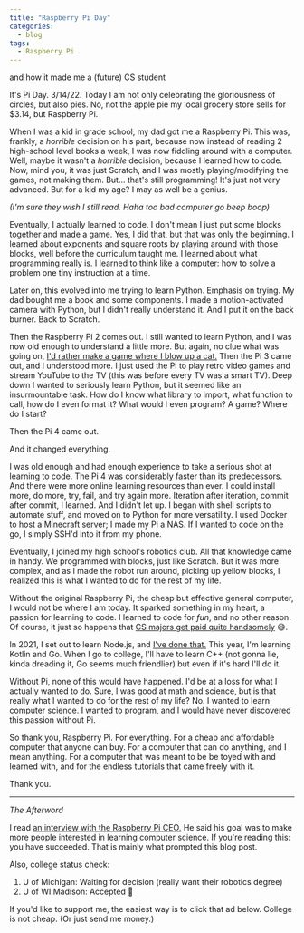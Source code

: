 ```yaml
---
title: "Raspberry Pi Day"
categories:
  - blog
tags:
  - Raspberry Pi
---
```

and how it made me a (future) CS student

It's Pi Day. 3/14/22. Today I am not only celebrating the gloriousness of circles, but also pies. No, not the apple pie my local grocery store sells for $3.14, but Raspberry Pi.

When I was a kid in grade school, my dad got me a Raspberry Pi. This was, frankly, a *horrible* decision on his part, because now instead of reading 2 high-school level books a week, I was now fiddling around with a computer. Well, maybe it wasn't a *horrible* decision, because I learned how to code. Now, mind you, it was just Scratch, and I was mostly playing/modifying the games, not making them. But... that's still programming! It's just not very advanced. But for a kid my age? I may as well be a genius.

*(I'm sure they wish I still read. Haha too bad computer go beep boop)*

Eventually, I actually learned to code. I don't mean I just put some blocks together and made a game. Yes, I did that, but that was only the beginning. I learned about exponents and square roots by playing around with those blocks, well before the curriculum taught me. I learned about what programming really is. I learned to think like a computer: how to solve a problem one tiny instruction at a time.

Later on, this evolved into me trying to learn Python. Emphasis on trying. My dad bought me a book and some components. I made a motion-activated camera with Python, but I didn't really understand it. And I put it on the back burner. Back to Scratch.

Then the Raspberry Pi 2 comes out. I still wanted to learn Python, and I was now old enough to understand a little more. But again, no clue what was going on, [I'd rather make a game where I blow up a cat.](https://scratch.mit.edu/projects/26714238) Then the Pi 3 came out, and I understood more. I just used the Pi to play retro video games and stream YouTube to the TV (this was before every TV was a smart TV). Deep down I wanted to seriously learn Python, but it seemed like an insurmountable task. How do I know what library to import, what function to call, how do I even format it? What would I even program? A game? Where do I start?

Then the Pi 4 came out.

And it changed everything.

I was old enough and had enough experience to take a serious shot at learning to code. The Pi 4 was considerably faster than its predecessors. And there were more online learning resources than ever. I could install more, do more, try, fail, and try again more. Iteration after iteration, commit after commit, I learned. And I didn't let up. I began with shell scripts to automate stuff, and moved on to Python for more versatility. I used Docker to host a Minecraft server; I made my Pi a NAS. If I wanted to code on the go, I simply SSH'd into it from my phone.

Eventually, I joined my high school's robotics club. All that knowledge came in handy. We programmed with blocks, just like Scratch. But it was more complex, and as I made the robot run around, picking up yellow blocks, I realized this is what I wanted to do for the rest of my life.

Without the original Raspberry Pi, the cheap but effective general computer, I would not be where I am today. It sparked something in my heart, a passion for learning to code. I learned to code for _fun_, and no other reason. Of course, it just so happens that [CS majors get paid quite handsomely](https://www.glassdoor.com/blog/50-highest-paying-college-majors/) 😄.

In 2021, I set out to learn Node.js, and [I've done that.](https://github.com/Randomblock1/wg-auto-web) This year, I'm learning Kotlin and Go. When I go to college, I'll have to learn C++ (not gonna lie, kinda dreading it, Go seems much friendlier) but even if it's hard I'll do it.

Without Pi, none of this would have happened. I'd be at a loss for what I actually wanted to do. Sure, I was good at math and science, but is that really what I wanted to do for the rest of my life? No. I wanted to learn computer science. I wanted to program, and I would have never discovered this passion without Pi.

So thank you, Raspberry Pi. For everything. For a cheap and affordable computer that anyone can buy. For a computer that can do anything, and I mean anything. For a computer that was meant to be be toyed with and learned with, and for the endless tutorials that came freely with it. 

Thank you.

----------

*The Afterword*

I read [an interview with the Raspberry Pi CEO.](https://www.theverge.com/22966155/raspberry-pi-ceo-interview-eben-upton-computer-chip-shortage-diy) He said his goal was to make more people interested in learning computer science. If you're reading this: you have succeeded. That is mainly what prompted this blog post.

Also, college status check:
1. U of Michigan: Waiting for decision (really want their robotics degree)
2. U of WI Madison: Accepted 🥳

If you'd like to support me, the easiest way is to click that ad below. College is not cheap. (Or just send me money.)
